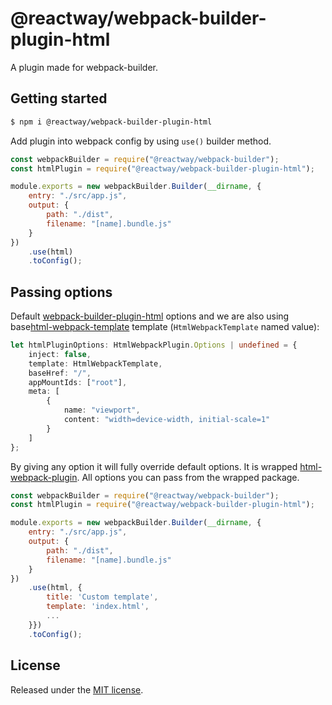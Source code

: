# @reactway/webpack-builder-plugin-html

A plugin made for webpack-builder.

## Getting started

```sh
$ npm i @reactway/webpack-builder-plugin-html
```

Add plugin into webpack config by using `use()` builder method.

```js
const webpackBuilder = require("@reactway/webpack-builder");
const htmlPlugin = require("@reactway/webpack-builder-plugin-html");

module.exports = new webpackBuilder.Builder(__dirname, {
    entry: "./src/app.js",
    output: {
        path: "./dist",
        filename: "[name].bundle.js"
    }
})
    .use(html)
    .toConfig();
```

## Passing options

Default [webpack-builder-plugin-html](/packages/webpack-builder-plugin-html) options and we are also using base[html-webpack-template](https://www.npmjs.com/package/html-webpack-template) template (`HtmlWebpackTemplate` named value):

```ts
let htmlPluginOptions: HtmlWebpackPlugin.Options | undefined = {
    inject: false,
    template: HtmlWebpackTemplate,
    baseHref: "/",
    appMountIds: ["root"],
    meta: [
        {
            name: "viewport",
            content: "width=device-width, initial-scale=1"
        }
    ]
};
```

By giving any option it will fully override default options. It is wrapped [html-webpack-plugin](https://www.npmjs.com/package/html-webpack-plugin). All options you can pass from the wrapped package.

```js
const webpackBuilder = require("@reactway/webpack-builder");
const htmlPlugin = require("@reactway/webpack-builder-plugin-html");

module.exports = new webpackBuilder.Builder(__dirname, {
    entry: "./src/app.js",
    output: {
        path: "./dist",
        filename: "[name].bundle.js"
    }
})
    .use(html, {
        title: 'Custom template',
        template: 'index.html',
        ...
    }})
    .toConfig();
```

## License

Released under the [MIT license](LICENSE).
